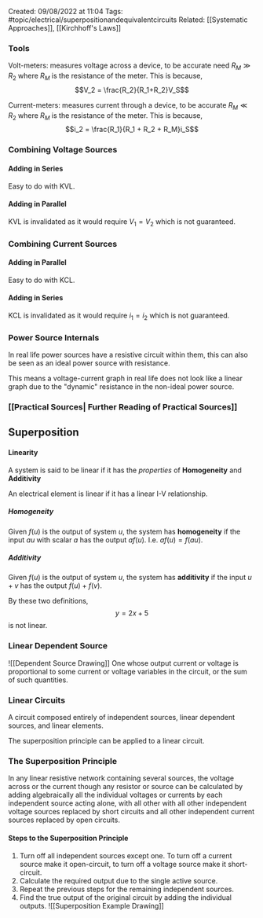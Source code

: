 Created: 09/08/2022 at 11:04
Tags: #topic/electrical/superpositionandequivalentcircuits 
Related: [[Systematic Approaches]], [[Kirchhoff's Laws]]

### Tools
Volt-meters: measures voltage across a device, to be accurate need $R_M \gg R_2$ where $R_M$ is the resistance of the meter. This is because,
$$V_2 = \frac{R_2}{R_1+R_2}V_S$$


Current-meters: measures current through a device, to be accurate $R_M \ll R_2$ where $R_M$ is the resistance of the meter. This is because,
$$i_2 = \frac{R_1}{R_1 + R_2 + R_M}i_S$$

### Combining Voltage Sources
#### Adding in Series
Easy to do with KVL.

#### Adding in Parallel
KVL is invalidated as it would require $V_1 = V_2$ which is not guaranteed.

### Combining Current Sources
#### Adding in Parallel
Easy to do with KCL.

#### Adding in Series
KCL is invalidated as it would require $i_1 = i_2$ which is not guaranteed.

### Power Source Internals
In real life power sources have a resistive circuit within them, this can also be seen as an ideal power source with resistance.

This means a voltage-current graph in real life does not look like a linear graph due to the "dynamic" resistance in the non-ideal power source.

### [[Practical Sources| Further Reading of Practical Sources]]

## Superposition
#### Linearity
A system is said to be linear if it has the *properties* of **Homogeneity** and **Additivity**

An electrical element is linear if it has a linear I-V relationship.
##### Homogeneity
Given $f(u)$ is the output of system $u$, the system has **homogeneity** if the input $au$ with scalar $a$ has the output $af(u)$. I.e. $af(u) = f(au)$.

##### Additivity
Given $f(u)$ is the output of system $u$, the system has **additivity** if the input $u + v$ has the output $f(u) + f(v)$.

By these two definitions,
$$y = 2x + 5$$
is not linear.

### Linear Dependent Source
![[Dependent Source Drawing]]
One whose output current or voltage is proportional to some current or voltage variables in the circuit, or the sum of such quantities.

### Linear Circuits
A circuit composed entirely of independent sources, linear dependent sources, and linear elements.

The superposition principle can be applied to a linear circuit.

### The Superposition Principle
In any linear resistive network containing several sources, the voltage across or the current though any resistor or source can be calculated by adding algebraically all the individual voltages or currents by each independent source acting alone, with all other with all other independent voltage sources replaced by short circuits and all other independent current sources replaced by open circuits.

#### Steps to the Superposition Principle
1. Turn off all independent sources except one. To turn off a current source make it open-circuit, to turn off a voltage source make it short-circuit.
2. Calculate the required output due to the single active source.
3. Repeat the previous steps for the remaining independent sources.
4.  Find the true output of the original circuit by adding the individual outputs.
![[Superposition Example Drawing]]
